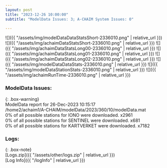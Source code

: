 ```yaml
---
layout: post
title: "2023-12-26 10:00:00"
subtitle: "ModelData Issues: 3; A-CHAIM System Issues: 0"

---
```


![]({{ "/assets/img/modelDataDataStatsShort-2336010.png" | relative_url }})
![]({{ "/assets/img/achaimDataStatsShort-2336010.png" | relative_url }})
![]({{ "/assets/img/achaimDataStatsLong00-2336010.png" | relative_url }})
![]({{ "/assets/img/achaimDataStatsLong01-2336010.png" | relative_url }})
![]({{ "/assets/img/achaimDataStatsLong02-2336010.png" | relative_url }})
![]({{ "/assets/img/modelDataDataStats-2336010.png" | relative_url }})
![]({{ "/assets/img/modelDataStationStats-2336010.png" | relative_url }})
![]({{ "/assets/img/achaimRunTime-2336010.png" | relative_url }})


### ModelData Issues:  
  
{: .box-warning}  
 ModelData report for 26-Dec-2023 10:15:17   
 /home2/achaim1/A-CHAIM/modelData/2023/360/10/modelData.mat   
 0% of all possible stations for IONO were downloaded. x2961   
 0% of all possible stations for SENTINEL were downloaded. x681   
 0% of all possible stations for KARTVERKET were downloaded. x7182   
  


### Logs:  
  
{: .box-note}  
[Logs.zip]({{ "/assets/other/logs.zip" | relative_url }})  
[Log Info]({{ "/logInfo" | relative_url }})  
